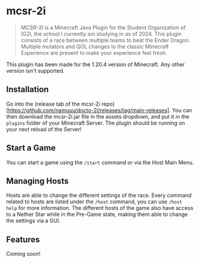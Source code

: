 # mcsr-2i
> MCSR-2I is a Minecraft Java Plugin for the Student Organization of IG2I, the school I currently am studying in as of 2024.
> This plugin consists of a race between multiple teams to beat the Ender Dragon. Multiple mutators and QOL changes to the classic Minecraft Experience are present to make your experience feel fresh.

This plugin has been made for the 1.20.4 version of Minecraft. Any other version isn't supported.

## Installation
Go into the (release tab of the mcsr-2i repo)[https://github.com/namuuu/docto-2i/releases/tag/main-releases]. You can then download the mcsr-2i.jar file in the assets dropdown, and put it in the `plugins` folder of your Minecraft Server. The plugin should be running on your next reload of the Server!

## Start a Game
You can start a game using the `/start` command or via the Host Main Menu.

## Managing Hosts
Hosts are able to change the different settings of the race. Every command related to hosts are listed under the `/host` command, you can use `/host help` for more information.
The different hosts of the game also have access to a Nether Star while in the Pre-Game state, making them able to change the settings via a GUI.

## Features
Coming soon!
